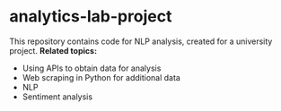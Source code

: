 # analytics-lab-project
This repository contains code for NLP analysis, created for a university project.
**Related topics:**
- Using APIs to obtain data for analysis
- Web scraping in Python for additional data
- NLP
- Sentiment analysis
